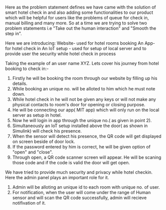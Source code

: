Here as the problem statement defines we have came with the solution of smart hotel check in and also adding some functionalities to our product 
which will be helpful for users like the problems of queue for check in,  manual billing and many more.
So at a time we are trying to solve two problem statements i.e "Take out the human interaction" and "Smooth the step in".

Here we are introducing:
Website- used for hotel rooms booking
An App- for hotel check in
An IoT setup - used for setup of local server and to provide user the security while hotel check in process

Taking the example of an user name XYZ. Lets cover his journey from hotel booking to check in:-
1. Firstly he will be booking the room through our website by filling up his details.
2. While booking an unique no. will be alloted to him which he must note down.
3. While hotel check in he will not be given any keys or will not make any physical contacts to room's door for opening or closing purpose.
4. He will be connecting our app( MIT app) which will only run on the local server as setup in hotel.
5. Now he will login in app through the unique no.( as given in point 2).
6. Simultaneously an IoT setup installed above the door( as shown in Simulink) will check his presence.
7. When the sensor will detect his presence, the QR code will get displayed on screen beside of door lock.
8. If the password entered by him is correct, he will be given option of "open" and "close".
9. Through open, a QR code scanner screen will appear. He will be scaning those code and if the code is valid the door will get open.

We have tried to provide much security and privacy while hotel checkin. Here the admin panel plays an important role for it.

1. Admin will be alloting an unique id to each room with unique no. of user.
2. For notification, when the user will come under the range of Human sensor and will scan the QR code successfully, admin will recieve notifivation
   of it.
